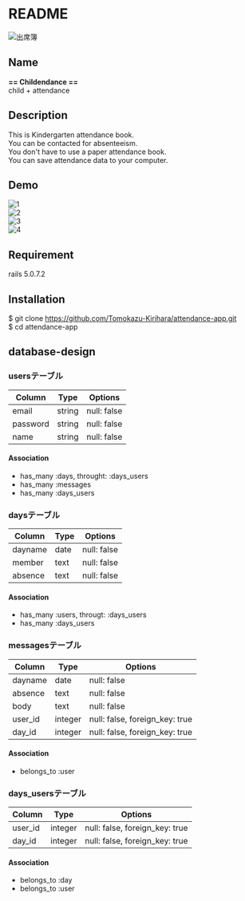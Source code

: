 # README
![出席簿](https://user-images.githubusercontent.com/63994393/82172220-8b0c9d00-9904-11ea-8801-e0414e74a83f.jpeg)

## Name
**== Childendance ==**
<br>child + attendance

## Description
This is Kindergarten attendance book.
<br>You can be contacted for absenteeism.
<br>You don't have to use a paper attendance book.
<br>You can save attendance data to your computer.

## Demo
![1](https://user-images.githubusercontent.com/63994393/82180048-ae424700-991a-11ea-8dda-504e383b9279.gif)
<br>![2](https://user-images.githubusercontent.com/63994393/82180083-c2864400-991a-11ea-8482-22f97c5747d3.gif)
<br>![3](https://user-images.githubusercontent.com/63994393/82180111-d2058d00-991a-11ea-814c-96a73a7f4585.gif)
<br>![4](https://user-images.githubusercontent.com/63994393/82180137-e5185d00-991a-11ea-81f5-9e94e3fce861.gif)

## Requirement
rails 5.0.7.2

## Installation
$ git clone https://github.com/Tomokazu-Kirihara/attendance-app.git
<br>$ cd attendance-app

## database-design
  ### usersテーブル
  |Column|Type|Options|
  |------|----|-------|
  |email|string|null: false|
  |password|string|null: false|
  |name|string|null: false|
  #### Association
  - has_many :days, throught: :days_users
  - has_many :messages
  - has_many :days_users

  ### daysテーブル
  |Column|Type|Options|
  |------|----|-------|
  |dayname|date|null: false|
  |member|text|null: false|
  |absence|text|null: false|
  #### Association
  - has_many :users, througt: :days_users
  - has_many :days_users

  ### messagesテーブル
  |Column|Type|Options|
  |------|----|-------|
  |dayname|date|null: false|
  |absence|text|null: false|
  |body|text|null: false|
  |user_id|integer|null: false, foreign_key: true|
  |day_id|integer|null: false, foreign_key: true|
  #### Association
  - belongs_to :user

  ### days_usersテーブル
  |Column|Type|Options|
  |------|----|-------|
  |user_id|integer|null: false, foreign_key: true|
  |day_id|integer|null: false, foreign_key: true|
  #### Association
  - belongs_to :day
  - belongs_to :user